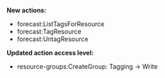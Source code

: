 **New actions:**

- forecast:ListTagsForResource
- forecast:TagResource
- forecast:UntagResource

**Updated action access level:**

- resource-groups:CreateGroup: Tagging -> Write
